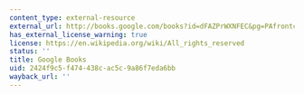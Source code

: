 ```yaml
---
content_type: external-resource
external_url: http://books.google.com/books?id=dFAZPrWXNFEC&pg=PAfrontcover
has_external_license_warning: true
license: https://en.wikipedia.org/wiki/All_rights_reserved
status: ''
title: Google Books
uid: 2424f9c5-f474-438c-ac5c-9a86f7eda6bb
wayback_url: ''
---
```

